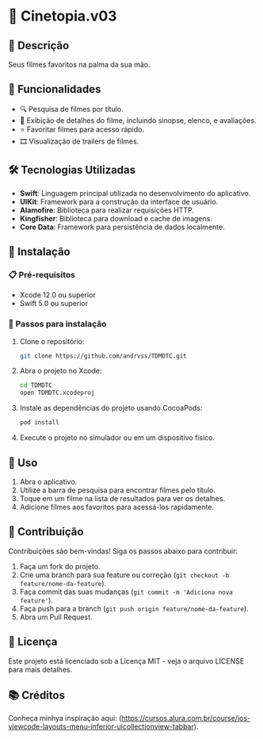 # 🎥 Cinetopia.v03

## 📜 Descrição

Seus filmes favoritos na palma da sua mão.

## 🌟 Funcionalidades

- 🔍 Pesquisa de filmes por título.
- 📝 Exibição de detalhes do filme, incluindo sinopse, elenco, e avaliações.
- ⭐ Favoritar filmes para acesso rápido.
- 🎞️ Visualização de trailers de filmes.

## 🛠️ Tecnologias Utilizadas

- **Swift**: Linguagem principal utilizada no desenvolvimento do aplicativo.
- **UIKit**: Framework para a construção da interface de usuário.
- **Alamofire**: Biblioteca para realizar requisições HTTP.
- **Kingfisher**: Biblioteca para download e cache de imagens.
- **Core Data**: Framework para persistência de dados localmente.

## 🧩 Instalação

### 📋 Pré-requisitos

- Xcode 12.0 ou superior
- Swift 5.0 ou superior

### 🚀 Passos para instalação

1. Clone o repositório:
    ```sh
    git clone https://github.com/andrvss/TDMDTC.git
    ```
2. Abra o projeto no Xcode:
    ```sh
    cd TDMDTC
    open TDMDTC.xcodeproj
    ```
3. Instale as dependências do projeto usando CocoaPods:
    ```sh
    pod install
    ```
4. Execute o projeto no simulador ou em um dispositivo físico.

## 📱 Uso

1. Abra o aplicativo.
2. Utilize a barra de pesquisa para encontrar filmes pelo título.
3. Toque em um filme na lista de resultados para ver os detalhes.
4. Adicione filmes aos favoritos para acessá-los rapidamente.

## 🤝 Contribuição

Contribuições são bem-vindas! Siga os passos abaixo para contribuir:

1. Faça um fork do projeto.
2. Crie uma branch para sua feature ou correção (`git checkout -b feature/nome-da-feature`).
3. Faça commit das suas mudanças (`git commit -m 'Adiciona nova feature'`).
4. Faça push para a branch (`git push origin feature/nome-da-feature`).
5. Abra um Pull Request.

## 📜 Licença

Este projeto está licenciado sob a Licença MIT - veja o arquivo LICENSE para mais detalhes.

## 📚 Créditos

Conheça minhya inspiração aqui: (https://cursos.alura.com.br/course/ios-viewcode-layouts-menu-inferior-uicollectionview-tabbar).
